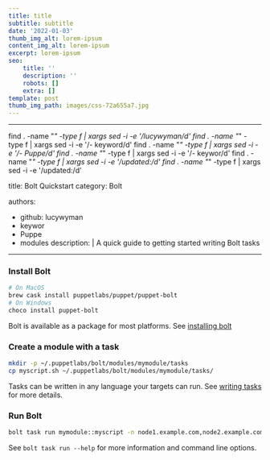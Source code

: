 ```yaml
---
title: title
subtitle: subtitle
date: '2022-01-03'
thumb_img_alt: lorem-ipsum
content_img_alt: lorem-ipsum
excerpt: lorem-ipsum
seo:
    title: ''
    description: ''
    robots: []
    extra: []
template: post
thumb_img_path: images/css-72a655a7.jpg
---
```


---

find . -name "*" -type f | xargs sed -i -e '/lucywyman/d'
find . -name "*" -type f | xargs sed -i -e '/- keyword/d'
find . -name "*" -type f | xargs sed -i -e '/- Puppe/d'
find . -name "*" -type f | xargs sed -i -e '/- keywor/d'
find . -name "*" -type f | xargs sed -i -e '/updated:/d'
find . -name "*" -type f | xargs sed -i -e '/updated:/d'

title: Bolt Quickstart
category: Bolt

authors:

- github: lucywyman
- keywor
- Puppe
- modules
    description: |
    A quick guide to getting started writing Bolt tasks

---

### Install Bolt

```bash
# On MacOS
brew cask install puppetlabs/puppet/puppet-bolt
# On Windows
choco install puppet-bolt
```

Bolt is available as a package for most platforms. See [installing bolt](https://puppet.com/docs/bolt/latest/bolt_installing.html)

### Create a module with a task

```bash
mkdir -p ~/.puppetlabs/bolt/modules/mymodule/tasks
cp myscript.sh ~/.puppetlabs/bolt/modules/mymodule/tasks/
```

Tasks can be written in any language your targets can run. See [writing tasks](https://puppet.com/docs/bolt/latest/writing_tasks.html) for more details.

### Run Bolt

```bash
bolt task run mymodule::myscript -n node1.example.com,node2.example.com --private-key ~/.ssh/id_rsa-private
```

See `bolt task run --help` for more information and command line options.
